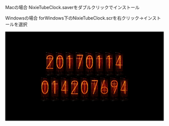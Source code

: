 Macの場合
NixieTubeClock.saverをダブルクリックでインストール

Windowsの場合
forWindows下のNixieTubeClock.scrを右クリック->インストールを選択

![scr](https://github.com/mexelout/NixieTubeClock/blob/master/screenshot.png)
